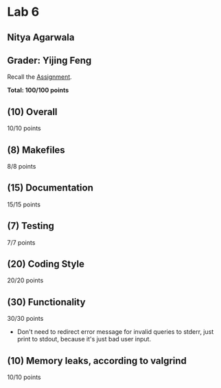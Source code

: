 # Lab 6

## Nitya Agarwala

## Grader: Yijing Feng

Recall the [Assignment](https://github.com/cs50spring2021/tse-labs/tree/main/querier).

**Total: 100/100 points**

## (10) Overall

10/10 points

## (8) Makefiles

8/8 points

## (15) Documentation

15/15 points


## (7) Testing

7/7 points


## (20) Coding Style

20/20 points

## (30) Functionality

30/30 points

* Don't need to redirect error message for invalid queries to stderr, just print to stdout, because it's just bad user input. 

## (10) Memory leaks, according to valgrind

10/10 points

